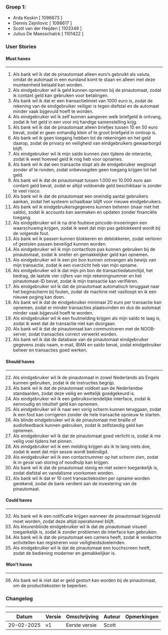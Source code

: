 ### Groep 1:
- Arda Keskin [ 1096673 ]
- Dennis Zejnilovic [ 1098617 ]
- Scott van der Heijden [ 1103349 ]
- Julius De Maesschalck [ 1101422 ]

### User Stories

#### Must haves

---

1. Als bank wil ik dat de pinautomaat alleen euro’s gebruikt als valuta, omdat de automaat in een euroland komt te staan en alleen met deze munteenheid betaald kan worden.
2. Als eindgebruiker wil ik geld kunnen opnemen bij de pinautomaat, zodat ik contant geld kan gebruiken voor betalingen.
3. Als bank wil ik dat er een transactielimiet van 1000 euro is, zodat de rekening van de eindgebruiker veiliger is tegen diefstal en de automaat minder vaak bijgevuld hoeft te worden.
4. Als eindgebruiker wil ik zelf kunnen aangeven welk briefgeld ik ontvang, zodat ik het geld in een voor mij handige samenstelling krijg.
5. Als bank wil ik dat de pinautomaat alleen briefjes tussen 10 en 50 euro bevat, zodat er geen onhandig klein of te groot briefgeld in omloop is.
6. Als bank wil ik geen toegang hebben tot de rekeningen en het geld daarop, zodat de privacy en veiligheid van eindgebruikers gewaarborgd blijft.
7. Als eindgebruiker wil ik mijn saldo kunnen zien tijdens de interactie, zodat ik weet hoeveel geld ik nog heb voor opnames.
8. Als bank wil ik dat een transactie stopt als de eindgebruiker wegloopt zonder af te ronden, zodat onbevoegden geen toegang krijgen tot het geld.
9. Als bank wil ik dat de pinautomaat tussen 1.000 en 10.000 euro aan contant geld bevat, zodat er altijd voldoende geld beschikbaar is zonder te veel risico.
10. Als bank wil ik dat de pinautomaat een oneindig aantal gebruikers aankan, zodat het systeem schaalbaar blijft voor nieuwe eindgebruikers.
11. Als bank wil ik eindgebruikersgegevens kunnen beheren (maar niet het saldo), zodat ik accounts kan aanmaken en updaten zonder financiële toegang.
12. Als eindgebruiker wil ik na drie foutieve pincode-invoeringen een waarschuwing krijgen, zodat ik weet dat mijn pas geblokkeerd wordt bij de volgende fout.
13. Als bank wil ik passen kunnen blokkeren en deblokkeren, zodat verloren of gestolen passen beveiligd kunnen worden.
14. Als eindgebruiker wil ik mijn contactloze pas kunnen gebruiken bij de pinautomaat, zodat ik sneller en gemakkelijker geld kan opnemen.
15. Als eindgebruiker wil ik een pin bon kunnen ontvangen als bewijs van mijn transactie, zodat ik een overzicht heb van mijn opname.
16. Als eindgebruiker wil ik dat mijn pin bon de transactiedatum/tijd, het bedrag, de laatste vier cijfers van mijn rekeningnummer en het pinautomaat-ID bevat, zodat ik mijn transactie kan verifiëren.
17. Als eindgebruiker wil ik dat de pinautomaat automatisch teruggaat naar het beginscherm bij fouten, zodat de machine niet vastloopt en ik een nieuwe poging kan doen.
18. Als bank wil ik dat de eindgebruiker minimaal 20 euro per transactie kan opnemen, zodat er minder transacties plaatsvinden en dus de automaat minder vaak bijgevuld hoeft te worden.
19. Als eindgebruiker wil ik een foutmelding krijgen als mijn saldo te laag is, zodat ik weet dat de transactie niet kan doorgaan.
20. Als bank wil ik dat de pinautomaat kan communiceren met de NOOB-server, zodat transacties correct verwerkt worden.
21. Als bank wil ik dat de database van de pinautomaat eindgebruiker gegevens zoals naam, e-mail, IBAN en saldo bevat, zodat eindgebruiker beheer en transacties goed werken.

#### Should haves

---

22. Als eindgebruiker wil ik de pinautomaat in zowel Nederlands als Engels kunnen gebruiken, zodat ik de instructies begrijp.
23. Als bank wil ik dat de pinautomaat voldoet aan de Nederlandse standaarden, zodat deze veilig en wettelijk goedgekeurd is.
24. Als eindgebruiker wil ik een gebruiksvriendelijke interface, zodat ik eenvoudig en intuïtief geld kan opnemen.
25. Als eindgebruiker wil ik naar een vorig scherm kunnen teruggaan, zodat ik een fout kan corrigeren zonder de hele transactie opnieuw te starten.
26. Als blinde eindgebruiker wil ik de pinautomaat met braille of audiofeedback kunnen gebruiken, zodat ik zelfstandig geld kan opnemen.
27. Als eindgebruiker wil ik dat de pinautomaat goed verlicht is, zodat ik me veilig voel tijdens het pinnen.
28. Als eindgebruiker wil ik een melding krijgen als ik te lang niets doe, zodat ik weet dat mijn sessie wordt beëindigd.
29. Als eindgebruiker wil ik een contactnummer op het scherm zien, zodat ik in geval van storing of noodhulp kan krijgen.
30. Als bank wil ik dat de pinautomaat stevig en niet extern toegankelijk is, zodat diefstal en vandalisme voorkomen worden.
31. Als bank wil ik dat er 10 cent transactiekosten per opname worden gerekend, zodat de bank verdient aan de investering van de pinautomaat.

#### Could haves

---

32. Als bank wil ik een notificatie krijgen wanneer de pinautomaat bijgevuld moet worden, zodat deze altijd operationeel blijft.
33. Als kleurenblinde eindgebruiker wil ik dat de pinautomaat visueel toegankelijk is, zodat ik zonder problemen de interface kan gebruiken.
34. Als bank wil ik dat de pinautomaat een camera heeft, zodat ik verdachte activiteiten kan registreren voor veiligheidsdoeleinden.
35. Als eindgebruiker wil ik dat de pinautomaat een touchscreen heeft, zodat de bediening moderner en gemakkelijker is.

#### Won't haves

---

36. Als bank wil ik niet dat er geld gestort kan worden bij de pinautomaat, om de productiekosten te beperken.

### Changelog

---

| Datum      | Versie | Omschrijving  | Auteur | Opmerkingen |
| ---------- | ------ | ------------- | ------ | ----------- |
| 20-02-2025 | v1     | Eerste versie | Scott  |             |